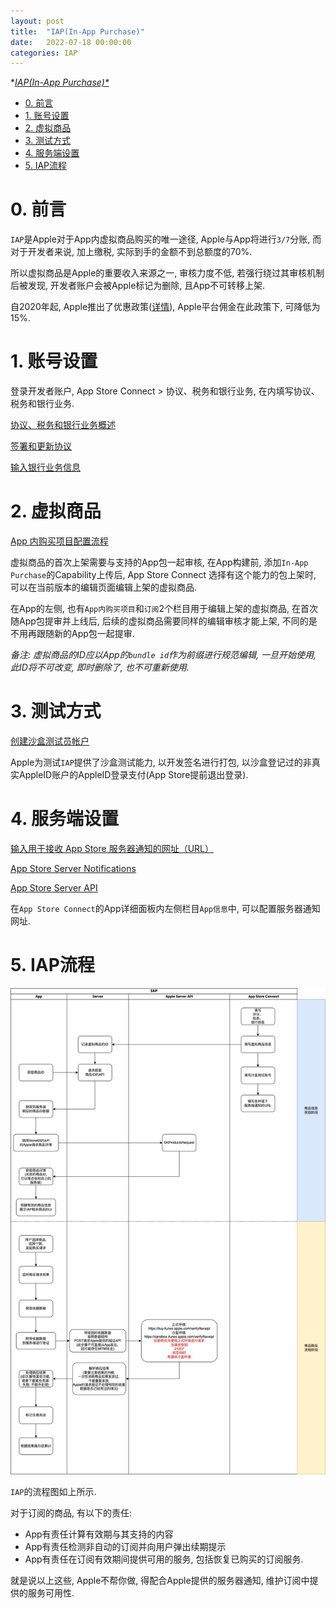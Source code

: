 ```yaml
---
layout: post
title:  "IAP(In-App Purchase)"
date:   2022-07-18 00:00:00
categories: IAP
---
```

**[IAP(In-App Purchase)*](https://developer.apple.com/cn/in-app-purchase/)*

- [0. 前言](#0-前言)
- [1. 账号设置](#1-账号设置)
- [2. 虚拟商品](#2-虚拟商品)
- [3. 测试方式](#3-测试方式)
- [4. 服务端设置](#4-服务端设置)
- [5. IAP流程](#5-iap流程)

# 0. 前言

`IAP`是Apple对于App内虚拟商品购买的唯一途径, Apple与App将进行`3/7`分账, 而对于开发者来说, 加上缴税, 实际到手的金额不到总额度的70%.

所以虚拟商品是Apple的重要收入来源之一, 审核力度不低, 若强行绕过其审核机制后被发现, 开发者账户会被Apple标记为删除, 且App不可转移上架.

自2020年起, Apple推出了优惠政策([详情](https://developer.apple.com/app-store/small-business-program/)), Apple平台佣金在此政策下, 可降低为15%. 

# 1. 账号设置

登录开发者账户, App Store Connect > 协议、税务和银行业务, 在内填写协议、税务和银行业务.

[协议、税务和银行业务概述](https://help.apple.com/app-store-connect/?lang=zh-cn#/devb6df5ee51)

[签署和更新协议](https://help.apple.com/app-store-connect/?lang=zh-cn#/deva001f4a14)

[输入银行业务信息](https://help.apple.com/app-store-connect/?lang=zh-cn#/dev765142e98)

# 2. 虚拟商品

[App 内购买项目配置流程](https://help.apple.com/app-store-connect/?lang=zh-cn#/devb57be10e7)

虚拟商品的首次上架需要与支持的App包一起审核, 在App构建前, 添加`In-App Purchase`的Capability上传后, App Store Connect 选择有这个能力的包上架时, 可以在当前版本的编辑页面编辑上架的虚拟商品.

在App的左侧, 也有`App内购买项目`和`订阅`2个栏目用于编辑上架的虚拟商品, 在首次随App包提审并上线后, 后续的虚拟商品需要同样的编辑审核才能上架, 不同的是不用再跟随新的App包一起提审.

*备注: 虚拟商品的ID应以App的`bundle id`作为前缀进行规范编辑, 一旦开始使用, 此ID将不可改变, 即时删除了, 也不可重新使用.*

# 3. 测试方式

[创建沙盒测试员帐户](https://help.apple.com/app-store-connect/?lang=zh-cn#/dev8b997bee1)

Apple为测试`IAP`提供了沙盒测试能力, 以开发签名进行打包, 以沙盒登记过的非真实AppleID账户的AppleID登录支付(App Store提前退出登录).

# 4. 服务端设置

[输入用于接收 App Store 服务器通知的网址（URL）](https://help.apple.com/app-store-connect/?lang=zh-cn#/dev0067a330b)

[App Store Server Notifications](https://developer.apple.com/documentation/appstoreservernotifications)

[App Store Server API](https://developer.apple.com/documentation/appstoreserverapi)

在`App Store Connect`的App详细面板内左侧栏目`App信息`中, 可以配置服务器通知网址.

# 5. IAP流程

![IAP](/assets/images/2022-07-18-iap-flow.jpg)

`IAP`的流程图如上所示.

对于订阅的商品, 有以下的责任:

* App有责任计算有效期与其支持的内容
* App有责任检测非自动的订阅并向用户弹出续期提示
* App有责任在订阅有效期间提供可用的服务, 包括恢复已购买的订阅服务.

就是说以上这些, Apple不帮你做, 得配合Apple提供的服务器通知, 维护订阅中提供的服务可用性.

